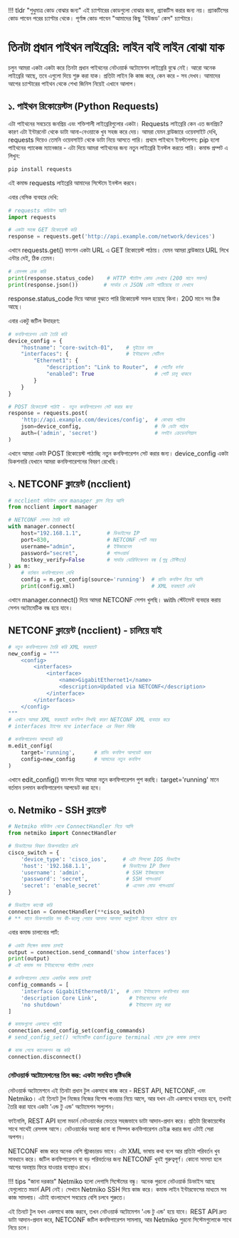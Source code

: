!!! tldr "শুধুমাত্র কোড বোঝার জন্য"
    এই চ্যাপ্টারের কোডগুলো বোঝার জন্য, প্র্যাকটিস করার জন্য নয়। প্র্যাকটিসের কোড পাবেন পরের চ্যাপ্টার থেকে। পূর্ণাঙ্গ কোড পাবেন "আমাদের কিছু 'ইউজড' কেস" চ্যাপ্টারে।

# তিনটা প্রধান পাইথন লাইব্রেরি: লাইন বাই লাইন বোঝা যাক

চলুন আমরা একটা একটা করে তিনটা প্রধান পাইথনের নেটওয়ার্ক অটোমেশন লাইব্রেরি বুঝে নেই। আরো অনেক লাইব্রেরি আছে, তবে এগুলো দিয়ে শুরু করা যাক। প্রতিটা লাইন কি কাজ করে, কেন করে - সব দেখব। আমাদের আগের চ্যাপ্টারের পাইথন থেকে শেখা জিনিস নিয়েই এখানে আলাপ।

## ১. পাইথন রিকোয়েস্টস (Python Requests)

এটা পাইথনের সবচেয়ে জনপ্রিয় এবং শক্তিশালী লাইব্রেরিগুলোর একটা। Requests লাইব্রেরি কেন এত জনপ্রিয়? কারণ এটা ইন্টারনেট থেকে ডাটা আনা-নেওয়াকে খুব সহজ করে দেয়। আমরা যেমন ব্রাউজারে ওয়েবসাইট দেখি, requests দিয়েও তেমনি ওয়েবসাইট থেকে ডাটা নিয়ে আসতে পারি। প্রথমে পাইথনে ইনস্টলেশন: pip হলো পাইথনের প্যাকেজ ম্যানেজার - এটা দিয়ে আমরা পাইথনের জন্য নতুন লাইব্রেরি ইনস্টল করতে পারি। কমান্ড প্রম্পট এ লিখুন:
```bash
pip install requests
```
এই কমান্ড requests লাইব্রেরি আমাদের সিস্টেমে ইনস্টল করবে।

এবার বেসিক ব্যবহার দেখি:
```python
# requests মডিউল আনি
import requests

# একটা সহজ GET রিকোয়েস্ট করি
response = requests.get('http://api.example.com/network/devices')
```
এখানে requests.get() ফাংশন একটা URL এ GET রিকোয়েস্ট পাঠায়। যেমন আমরা ব্রাউজারে URL লিখে এন্টার দেই, ঠিক তেমন।

```python
# রেসপন্স চেক করি
print(response.status_code)    # HTTP স্ট্যাটাস কোড দেখাবে (200 মানে সফল)
print(response.json())        # সার্ভার যে JSON ডেটা পাঠিয়েছে তা দেখাবে
```
response.status_code দিয়ে আমরা বুঝতে পারি রিকোয়েস্ট সফল হয়েছে কিনা। 200 মানে সব ঠিক আছে।

এবার একটু জটিল উদাহরণ:
```python
# কনফিগারেশন ডেটা তৈরি করি
device_config = {
    "hostname": "core-switch-01",    # সুইচের নাম
    "interfaces": {                  # ইন্টারফেস সেটিংস
        "Ethernet1": {
            "description": "Link to Router",  # পোর্টের বর্ণনা
            "enabled": True                   # পোর্ট চালু থাকবে
        }
    }
}

# POST রিকোয়েস্ট পাঠাই - নতুন কনফিগারেশন সেট করার জন্য
response = requests.post(
    'http://api.example.com/devices/config',  # কোথায় পাঠাব
    json=device_config,                       # কি ডেটা পাঠাব
    auth=('admin', 'secret')                  # লগইন ক্রেডেনশিয়াল
)
```
এখানে আমরা একটা POST রিকোয়েস্ট পাঠাচ্ছি নতুন কনফিগারেশন সেট করার জন্য। device_config একটা ডিকশনারি যেখানে আমরা কনফিগারেশনের বিবরণ রেখেছি।

## ২. NETCONF ক্লায়েন্ট (ncclient)

```python
# ncclient মডিউল থেকে manager ক্লাস নিয়ে আসি
from ncclient import manager

# NETCONF সেশন তৈরি করি
with manager.connect(
    host="192.168.1.1",        # ডিভাইসের IP
    port=830,                  # NETCONF পোর্ট নম্বর
    username="admin",          # ইউজারনেম
    password="secret",         # পাসওয়ার্ড
    hostkey_verify=False       # সার্ভার ভেরিফিকেশন বন্ধ (শুধু টেস্টিংয়ে)
) as m:
    # বর্তমান কনফিগারেশন দেখি
    config = m.get_config(source='running')  # রানিং কনফিগ নিয়ে আসি
    print(config.xml)                        # XML ফরম্যাটে দেখি
```
এখানে manager.connect() দিয়ে আমরা NETCONF সেশন খুলছি। with স্টেটমেন্ট ব্যবহার করায় সেশন অটোমেটিক বন্ধ হয়ে যাবে।

## NETCONF ক্লায়েন্ট (ncclient) - চালিয়ে যাই

```python
# নতুন কনফিগারেশন তৈরি করি XML ফরম্যাটে
new_config = """
    <config>
        <interfaces>
            <interface>
                <name>GigabitEthernet1</name>             
                <description>Updated via NETCONF</description>
            </interface>
        </interfaces>
    </config>
"""
# এখানে আমরা XML ফরম্যাটে কনফিগ লিখছি কারণ NETCONF XML ব্যবহার করে
# interfaces ট্যাগের মধ্যে interface এর বিবরণ দিচ্ছি

# কনফিগারেশন আপডেট করি
m.edit_config(
    target='running',      # রানিং কনফিগ আপডেট করব
    config=new_config      # আমাদের নতুন কনফিগ
)
```

এখানে edit_config() ফাংশন দিয়ে আমরা নতুন কনফিগারেশন পুশ করছি। target='running' মানে বর্তমান চলমান কনফিগারেশন আপডেট করা হবে।

## ৩. Netmiko - SSH ক্লায়েন্ট

```python
# Netmiko মডিউল থেকে ConnectHandler নিয়ে আসি
from netmiko import ConnectHandler

# ডিভাইসের বিবরণ ডিকশনারিতে রাখি
cisco_switch = {
    'device_type': 'cisco_ios',     # এটা সিসকো IOS ডিভাইস
    'host': '192.168.1.1',          # ডিভাইসের IP ঠিকানা
    'username': 'admin',             # SSH ইউজারনেম
    'password': 'secret',            # SSH পাসওয়ার্ড
    'secret': 'enable_secret'        # এনেবল মোড পাসওয়ার্ড
}

# ডিভাইসে কানেক্ট করি
connection = ConnectHandler(**cisco_switch)
# ** মানে ডিকশনারির সব কী-ভ্যালু পেয়ার আলাদা আলাদা আর্গুমেন্ট হিসেবে পাঠানো হবে
```

এবার কমান্ড চালানোর পার্ট:

```python
# একটা সিঙ্গেল কমান্ড চালাই
output = connection.send_command('show interfaces')
print(output)
# এই কমান্ড সব ইন্টারফেসের স্ট্যাটাস দেখাবে

# কনফিগারেশন মোডে একাধিক কমান্ড চালাই
config_commands = [
    'interface GigabitEthernet0/1',  # কোন ইন্টারফেস কনফিগার করব
    'description Core Link',          # ইন্টারফেসের বর্ণনা
    'no shutdown'                     # ইন্টারফেস চালু করা
]

# কমান্ডগুলো একসাথে পাঠাই
connection.send_config_set(config_commands)
# send_config_set() অটোমেটিক configure terminal মোডে ঢুকে কমান্ড চালাবে

# কাজ শেষে কানেকশন বন্ধ করি
connection.disconnect()
```
### নেটওয়ার্ক অটোমেশনের তিন স্তম্ভ: একটা সমন্বিত দৃষ্টিভঙ্গি

নেটওয়ার্ক অটোমেশনে এই তিনটা প্রধান টুল একসাথে কাজ করে - REST API, NETCONF, এবং Netmiko। এই তিনটে টুল নিজের নিজের বিশেষ পাওয়ার নিয়ে আসে, আর যখন এটা একসাথে ব্যবহার হবে, তখনই তৈরি করা যাবে একটা 'এন্ড টু এন্ড' অটোমেশন সল্যুশন।

ফাইনালি, REST API হলো মডার্ন নেটওয়ার্কের ভেতরে সহজভাবে ডাটা আদান-প্রদান করে। প্রতিটা রিকোয়েস্টের সাথে সাথেই রেসপন্স আসে। নেটওয়ার্কের অবস্থা জানা বা সিম্পল কনফিগারেশন চেইঞ্জ করার জন্য এটাই সেরা অপশন।

NETCONF কাজ করে অনেক বেশি স্ট্রাকচারড ভাবে। এটা XML ভাষায় কথা বলে আর প্রতিটা পরিবর্তন খুব সাবধানে করে। জটিল কনফিগারেশন বা বড় পরিবর্তনের জন্য NETCONF খুবই গুরুত্বপূর্ণ। কোনো সমস্যা হলে আগের অবস্থায় ফিরে যাওয়ার ব্যবস্থাও রাখে।

!!! tips "জানা দরকার"
    Netmiko হলো লেগাসি সিস্টেমের বন্ধু। অনেক পুরনো নেটওয়ার্ক ডিভাইস আছে যেগুলোতে মডার্ন API নেই। সেখানে Netmiko SSH দিয়ে কাজ করে। কমান্ড লাইন ইন্টারফেসের মাধ্যমে সব কাজ সামলায়। এটাই বাংলাদেশে সবচেয়ে বেশি চলবে শুরুতে।

এই তিনটে টুল যখন একসাথে কাজ করবে, তখন নেটওয়ার্ক অটোমেশন 'এন্ড টু এন্ড' হয়ে যাবে। REST API দ্রুত ডাটা আদান-প্রদান করে, NETCONF জটিল কনফিগারেশন সামলায়, আর Netmiko পুরনো সিস্টেমগুলোকে সাথে নিয়ে চলে। 

